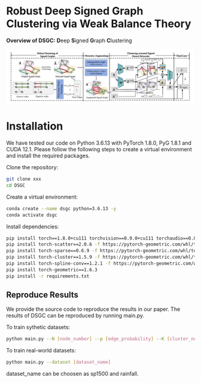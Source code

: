 # Robust Deep Signed Graph Clustering via Weak Balance Theory
**Overview of DSGC:** **D**eep **S**igned **G**raph **C**lustering

![image](https://github.com/yaoyaohuanghuang/DSGC/blob/main/IMG/framework_www.jpg)

# Installation
We have tested our code on Python 3.6.13 with PyTorch 1.8.0, PyG 1.8.1 and CUDA 12.1. Please follow the following steps to create a virtual environment and install the required packages.

Clone the repository:
```bash
git clone xxx
cd DSGC
```

Create a virtual environment:
```bash
conda create --name dsgc python=3.6.13 -y
conda activate dsgc
```

Install dependencies:
```bash
pip install torch==1.8.0+cu111 torchvision==0.9.0+cu111 torchaudio==0.8.0 -f https://download.pytorch.org/whl/torch_stable.html
pip install torch-scatter==2.0.6 -f https://pytorch-geometric.com/whl/torch-1.8.0+cu111.html
pip install torch-sparse==0.6.9 -f https://pytorch-geometric.com/whl/torch-1.8.0+cu111.html
pip install torch-cluster==1.5.9 -f https://pytorch-geometric.com/whl/torch-1.8.0+cu111.html
pip install torch-spline-conv==1.2.1 -f https://pytorch-geometric.com/whl/torch-1.8.0+cu111.html
pip install torch-geometric==1.6.3
pip install -r requirements.txt
```
## Reproduce Results
We provide the source code to reproduce the results in our paper. The results of DSGC can be reproduced by running main.py. 

To train sythetic datasets:
```bash
python main.py --N [node_number] --p [edge_probability] --K [cluster_number] --eta [flip_probability]
```
To train real-world datasets:
```bash
python main.py --dataset [dataset_name]
```
dataset_name can be choosen as sp1500 and rainfall.
